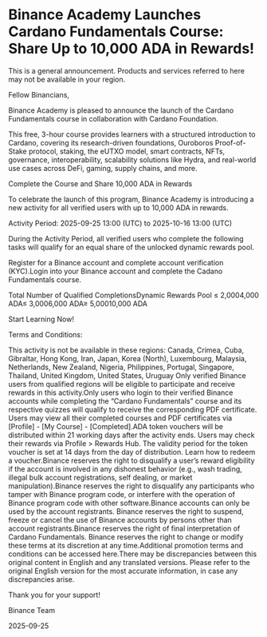 # Binance Academy Launches Cardano Fundamentals Course: Share Up to 10,000 ADA in Rewards!

This is a general announcement. Products and services referred to here may not be available in your region.

Fellow Binancians,

Binance Academy is pleased to announce the launch of the Cardano Fundamentals course in collaboration with Cardano Foundation.

This free, 3-hour course provides learners with a structured introduction to Cardano, covering its research-driven foundations, Ouroboros Proof-of-Stake protocol, staking, the eUTXO model, smart contracts, NFTs, governance, interoperability, scalability solutions like Hydra, and real-world use cases across DeFi, gaming, supply chains, and more.

Complete the Course and Share 10,000 ADA in Rewards 

To celebrate the launch of this program, Binance Academy is introducing a new activity for all verified users with up to 10,000 ADA in rewards. 

Activity Period: 2025-09-25 13:00 (UTC) to 2025-10-16 13:00 (UTC)

During the Activity Period, all verified users who complete the following tasks will qualify for an equal share of the unlocked dynamic rewards pool.

Register for a Binance account and complete account verification (KYC).Login into your Binance account and complete the Cadano Fundamentals course.

Total Number of Qualified CompletionsDynamic Rewards Pool  ≤ 2,0004,000 ADA≤ 3,0006,000 ADA≥ 5,00010,000 ADA

Start Learning Now!

Terms and Conditions:

This activity is not be available in these regions: Canada, Crimea, Cuba, Gibraltar, Hong Kong, Iran, Japan, Korea (North), Luxembourg, Malaysia, Netherlands, New Zealand, Nigeria, Philippines, Portugal, Singapore, Thailand, United Kingdom, United States, Uruguay Only verified Binance users from qualified regions will be eligible to participate and receive rewards in this activity.Only users who login to their verified Binance accounts while completing the “Cardano Fundamentals” course and its respective quizzes will qualify to receive the corresponding PDF certificate. Users may view all their completed courses and PDF certificates via [Profile] - [My Course] - [Completed].ADA token vouchers will be distributed within 21 working days after the activity ends. Users may check their rewards via Profile > Rewards Hub. The validity period for the token voucher is set at 14 days from the day of distribution. Learn how to redeem a voucher.Binance reserves the right to disqualify a user’s reward eligibility if the account is involved in any dishonest behavior (e.g., wash trading, illegal bulk account registrations, self dealing, or market manipulation).Binance reserves the right to disqualify any participants who tamper with Binance program code, or interfere with the operation of Binance program code with other software.Binance accounts can only be used by the account registrants. Binance reserves the right to suspend, freeze or cancel the use of Binance accounts by persons other than account registrants.Binance reserves the right of final interpretation of Cardano Fundamentals. Binance reserves the right to change or modify these terms at its discretion at any time.Additional promotion terms and conditions can be accessed here.There may be discrepancies between this original content in English and any translated versions. Please refer to the original English version for the most accurate information, in case any discrepancies arise.

Thank you for your support!

Binance Team

2025-09-25